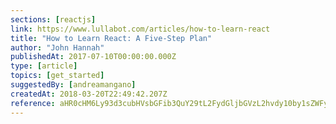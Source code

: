 ```yaml
---
sections: [reactjs]
link: https://www.lullabot.com/articles/how-to-learn-react
title: "How to Learn React: A Five-Step Plan"
author: "John Hannah"
publishedAt: 2017-07-10T00:00:00.000Z
type: [article]
topics: [get_started]
suggestedBy: [andreamangano]
createdAt: 2018-03-20T22:49:42.207Z
reference: aHR0cHM6Ly93d3cubHVsbGFib3QuY29tL2FydGljbGVzL2hvdy10by1sZWFybi1yZWFjdA
---
```

